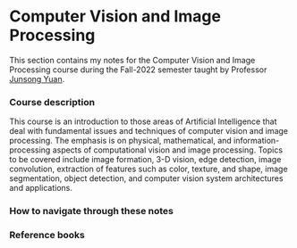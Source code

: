 <!-- #region -->
# Computer Vision and Image Processing

This section contains my notes for the Computer Vision and Image Processing course during the Fall-2022 semester taught by Professor [Junsong Yuan](https://cse.buffalo.edu/~jsyuan/).

### Course description

This course is an introduction to those areas of Artificial Intelligence that deal with fundamental issues and techniques of computer vision and image processing. The emphasis is on physical, mathematical, and information-processing aspects of computational vision and image processing. Topics to be covered include image formation, 3-D vision, edge detection, image convolution, extraction of features such as color, texture, and shape, image segmentation, object detection, and computer vision system architectures and applications.


### How to navigate through these notes

### Reference books


<!-- #endregion -->
